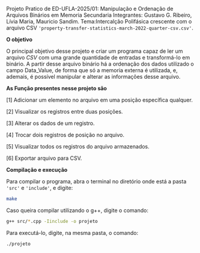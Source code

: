 Projeto Pratico de ED-UFLA-2025/01:
Manipulação e Ordenação de Arquivos Binários em Memoria Secundaria
Integrantes: Gustavo G. Ribeiro, Lívia Maria, Mauricio Sandim.
Tema:Intercalção Polifásica crescente com o arquivo CSV `'property-transfer-statistics-march-2022-quarter-csv.csv'`.

**O objetivo**

 O principal objetivo desse projeto e criar um programa capaz de ler um arquivo *CSV* com uma grande quantidade de entradas e transformá-lo em binário. A partir desse arquivo binário há a ordenação dos dados utilizado o campo Data_Value, de forma que só a memoria externa é utilizada, e, ademais, é possível manipular e alterar as informações desse arquivo.

**As Função presentes nesse projeto são**

[1] Adicionar um elemento no arquivo em uma posição específica qualquer. 

[2] Visualizar os registros entre duas posições. 

[3] Alterar os dados de um registro. 

[4] Trocar dois registros de posição no arquivo. 

[5] Visualizar todos os registros do arquivo armazenados.

[6] Exportar arquivo para CSV.

**Compilação e execução**

Para compilar o programa, abra o terminal no diretório onde está a pasta `'src'` e `'include'`, e digite:

```bash
make
```

Caso queira compilar utilizando o g++, digite o comando:

```bash
g++ src/*.cpp -Iinclude -o projeto
```

Para executá-lo, digite, na mesma pasta, o comando:

```bash
./projeto
```
